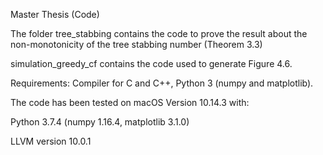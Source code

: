 Master Thesis (Code)

The folder tree_stabbing contains the code to prove the result about the non-monotonicity of the tree stabbing number (Theorem 3.3)

simulation_greedy_cf contains the code used to generate Figure 4.6.

Requirements: Compiler for C and C++, Python 3 (numpy and matplotlib).

The code has been tested on macOS Version 10.14.3 with:

Python 3.7.4 (numpy 1.16.4, matplotlib 3.1.0)

LLVM version 10.0.1
